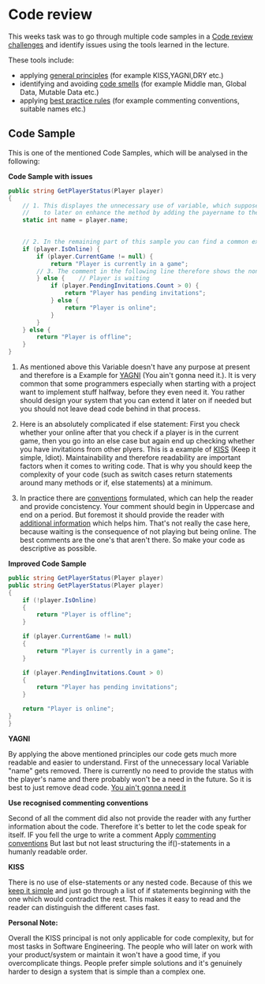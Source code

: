 # Code review

This weeks task was to go through multiple code samples in a [Code review challenges](https://forms.office.com/e/m5ddNd4dNX)
and identify issues using the tools learned in the lecture. 

These tools include:
 * applying [general principles](https://github.com/edinburgh-napier/SET09102/blob/main/notes/05_quality_code.md#software-engineering-principles) (for example KISS,YAGNI,DRY etc.)
 * identifying and avoiding [code smells](https://github.com/edinburgh-napier/SET09102/blob/main/notes/05_quality_code.md#code-smells) (for example Middle man, Global Data, Mutable Data etc.)
 * applying [best practice rules](https://github.com/edinburgh-napier/SET09102/blob/main/notes/05_quality_code.md#use-meaningful-names) (for example commenting conventions, suitable names etc.) 


## Code Sample

This is one of the mentioned Code Samples, which will be analysed 
in the following:


**Code Sample with issues**

```cs
public string GetPlayerStatus(Player player)
{
    // 1. This displayes the unnecessary use of variable, which supposedly is meant 
    //    to later on enhance the method by adding the payername to the returned String.
    static int name = player.name;
    

    // 2. In the remaining part of this sample you can find a common example of complicated and confusing if else statements.
    if (player.IsOnline) {
        if (player.CurrentGame != null) {
            return "Player is currently in a game";
        // 3. The comment in the following line therefore shows the non-application of comment conventions.
        } else {    // Player is waiting
            if (player.PendingInvitations.Count > 0) {
                return "Player has pending invitations";
            } else {
                return "Player is online";
            }
        }
    } else {
        return "Player is offline";
    }
}
```

1. As mentioned above this Variable doesn't have any purpose at present
   and therefore is a Example for [YAGNI](https://en.wikipedia.org/wiki/You_aren%27t_gonna_need_it) (You ain't gonna need it.).
   It is very common that some programmers especially when starting with a project
   want to implement stuff halfway, before they even need it. You rather should 
   design your system that you can extend it later on if needed but you should not
   leave dead code behind in that process.

2. Here is an absolutely complicated if else statement:
   First you check whether your online after that you check if a player is in the current game, 
   then you go into an else case but again end up checking whether you have invitations from other plyers.
   This is a example of [KISS](https://en.wikipedia.org/wiki/KISS_principle) (Keep it simple, Idiot).
   Maintainability and therefore readability are important factors when it comes to writing code.
   That is why you should keep the complexity of your code (such as switch cases return statements 
   around many methods or if, else statements) at a minimum.

3. In practice there are [conventions](https://learn.microsoft.com/en-us/dotnet/csharp/fundamentals/coding-style/coding-conventions#comment-style) formulated, which can help the reader and provide concistency.
   Your comment should begin in Uppercase and end on a period. But foremost it should provide
   the reader with [additional information](https://github.com/edinburgh-napier/SET09102/blob/main/notes/05_quality_code.md#comments) which helps him. That's not really the case here, because 
   waiting is the consequence of not playing but being online. The best comments are the one's that aren't there.
   So make your code as descriptive as possible.

**Improved Code Sample**

```cs
public string GetPlayerStatus(Player player)
public string GetPlayerStatus(Player player)
{
    if (!player.IsOnline)
    {
        return "Player is offline";
    }

    if (player.CurrentGame != null)
    {
        return "Player is currently in a game";
    }

    if (player.PendingInvitations.Count > 0)
    {
        return "Player has pending invitations";
    }

    return "Player is online";
}
}
```

**YAGNI**

By applying the above mentioned principles our code gets much more readable and easier to understand.
First of the unnecessary local Variable "name" gets removed. There is currently no need to provide 
the status with the player's name and there probably won't be a need in the future. So it is best to just remove 
dead code. [You ain't gonna need it](https://en.wikipedia.org/wiki/You_aren%27t_gonna_need_it)

**Use recognised commenting conventions**

Second of all the comment did also not provide the reader with any further information about the code.
Therefore it's better to let the code speak for itself.
IF you fell the urge to write a comment Apply [commenting conventions](https://learn.microsoft.com/en-us/dotnet/csharp/fundamentals/coding-style/coding-conventions#comment-style)
But last but not least structuring the if()-statements in a humanly readable order.

**KISS**

There is no use of else-statements or any nested code. Because of this we [keep it simple](https://en.wikipedia.org/wiki/KISS_principle) and just go through a
list of if statements beginning with the one which would contradict the rest. This makes it easy to 
read and the reader can distinguish the different cases fast. 

**Personal Note:**

Overall the KISS principal is not only 
applicable for code complexity, but for most tasks in Software Engineering.
The people who will later on work with your product/system or maintain it won't have a good time,
if you overcomplicate things.
People prefer simple solutions and it's genuinely harder to design a system that is simple
than a complex one.

